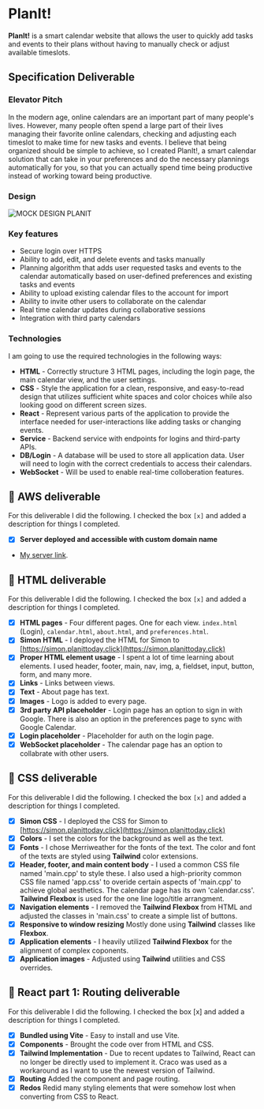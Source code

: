 # PlanIt!
**PlanIt!** is a smart calendar website that allows the user to quickly add tasks and events to their plans without having to manually check or adjust available timeslots. 

## Specification Deliverable
### Elevator Pitch
In the modern age, online calendars are an important part of many people's lives. However, many people often spend a large part of their lives managing their favorite online calendars, checking and adjusting each timeslot to make time for new tasks and events. I believe that being organized should be simple to achieve, so I created PlanIt!, a smart calendar solution that can take in your preferences and do the necessary plannings automatically for you, so that you can actually spend time being productive instead of working toward being productive. 

### Design
![MOCK DESIGN PLANIT](<https://github.com/user-attachments/assets/42d7c38c-18aa-45e5-aa5c-74232c42eae1>)


### Key features
- Secure login over HTTPS
- Ability to add, edit, and delete events and tasks manually
- Planning algorithm that adds user requested tasks and events to the calendar automatically based on user-defined preferences and existing tasks and events
- Ability to upload existing calendar files to the account for import
- Ability to invite other users to collaborate on the calendar
- Real time calendar updates during collaborative sessions
- Integration with third party calendars
### Technologies
I am going to use the required technologies in the following ways:
+ **HTML** - Correctly structure 3 HTML pages, including the login page, the main calendar view, and the user settings.
+ **CSS** - Style the application for a clean, responsive, and easy-to-read design that utilizes sufficient white spaces and color choices while also looking good on different screen sizes.
+ **React** - Represent various parts of the application to provide the interface needed for user-interactions like adding tasks or changing events.
+  **Service** - Backend service with endpoints for logins and third-party APIs.
+  **DB/Login** - A database will be used to store all application data. User will need to login with the correct credentials to access their calendars.
+  **WebSocket** - Will be used to enable real-time colloberation features.

## 🚀 AWS deliverable

For this deliverable I did the following. I checked the box `[x]` and added a description for things I completed.

- [x] **Server deployed and accessible with custom domain name**
- [My server link](https://simon.planittoday.click).

## 🚀 HTML deliverable

For this deliverable I did the following. I checked the box `[x]` and added a description for things I completed.

- [x] **HTML pages** - Four different pages. One for each view. `index.html` (Login), `calendar.html`, `about.html`, and `preferences.html`.
- [x] **Simon HTML** - I deployed the HTML for Simon to [https://simon.planittoday.click](https://simon.planittoday.click)
- [x] **Proper HTML element usage** - I spent a lot of time learning about elements. I used header, footer, main, nav, img, a, fieldset, input, button, form, and many more.
- [x] **Links** - Links between views.
- [x] **Text** - About page has text.
- [x] **Images** - Logo is added to every page.
- [x] **3rd party API placeholder** - Login page has an option to sign in with Google. There is also an option in the preferences page to sync with Google Calendar.
- [x] **Login placeholder** - Placeholder for auth on the login page.
- [x] **WebSocket placeholder** - The calendar page has an option to collabrate with other users.

## 🚀 CSS deliverable

For this deliverable I did the following. I checked the box `[x]` and added a description for things I completed.

- [x] **Simon CSS** - I deployed the CSS for Simon to [https://simon.planittoday.click](https://simon.planittoday.click)
- [x] **Colors** - I set the colors for the background as well as the text.
- [x] **Fonts** - I chose Merriweather for the fonts of the text. The color and font of the texts are styled using **Tailwind** color extensions.
- [x] **Header, footer, and main content body** - I used a common CSS file named 'main.cpp' to style these. I also used a high-priority common CSS file named 'app.css' to overide certain aspects of 'main.cpp' to achieve global aesthetics. The calendar page has its own 'calendar.css'. **Tailwind Flexbox** is used for the one line logo/title arrangment.
- [x] **Navigation elements** - I removed the **Tailwind Flexbox** from HTML and adjusted the classes in 'main.css' to create a simple list of buttons.
- [x] **Responsive to window resizing** Mostly done using **Tailwind** classes like **Flexbox**.
- [x] **Application elements** - I heavily utilized **Tailwind Flexbox** for the alignment of complex coponents.
- [x] **Application images** - Adjusted using **Tailwind** utilities and CSS overrides.

## 🚀 React part 1: Routing deliverable

For this deliverable I did the following. I checked the box [x] and added a description for things I completed. 

- [x] **Bundled using Vite** - Easy to install and use Vite.
- [x] **Components** - Brought the code over from HTML and CSS.
- [x] **Tailwind Implementation** - Due to recent updates to Tailwind, React can no longer be directly used to implement it. Craco was used as a workaround as I want to use the newest version of Tailwind.
- [x] **Routing** Added the component and page routing.
- [x] **Redos** Redid many styling elements that were somehow lost when converting from CSS to React.
